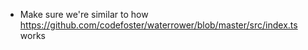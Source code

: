 * Make sure we're similar to how https://github.com/codefoster/waterrower/blob/master/src/index.ts works